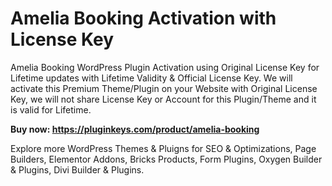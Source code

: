 # Amelia Booking Activation with License Key
Amelia Booking WordPress Plugin Activation using Original License Key for Lifetime updates with Lifetime Validity & Official License Key. We will activate this Premium Theme/Plugin on your Website with Original License Key, we will not share License Key or Account for this Plugin/Theme and it is valid for Lifetime.

**Buy now: https://pluginkeys.com/product/amelia-booking**

Explore more WordPress Themes & Pluigns for SEO & Optimizations, Page Builders, Elementor Addons, Bricks Products, Form Plugins, Oxygen Builder & Plugins, Divi Builder & Plugins.
